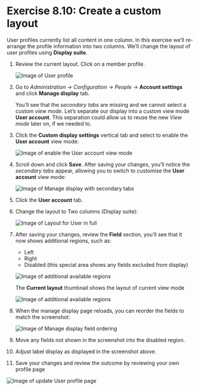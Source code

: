 # Exercise 8.10: Create a custom layout

User profiles currently list all content in one column. In this exercise we’ll re-arrange the profile information into two columns. We’ll change the layout of user profiles using **Display suite**.

1. Review the current layout. Click on a member profile. 

    ![Image of User profile](../.gitbook/assets/Ex-8-10-Custom-Layout-7.png) 
    
2. Go to _Administration_ → _Configuration_ → _People_ → **Account settings** and click **Manage display** tab.

    You’ll see that the _secondary tabs_ are missing and we cannot select a custom _view mode_. Let’s separate our display into a custom view mode **User account**. This separation could allow us to reuse the new _View mode_ later on, if we needed to.

3. Click the **Custom display settings** vertical tab and select to enable the **User account** view mode: 

    ![Image of enable the User account view mode](../.gitbook/assets/Ex-8-10-Custom-Layout-1.png)

4. Scroll down and click **Save**. After saving your changes, you’ll notice the _secondary tabs_ appear, allowing you to switch to customise the **User account** view mode:

    ![Image of Manage display with secondary tabs](../.gitbook/assets/Ex-8-10-Custom-Layout-2.png)
       
5. Click the **User account** tab.
6. Change the layout to Two columns \(Display suite\):

     ![Image of Layout for User in full](../.gitbook/assets/Ex-8-10-Custom-Layout-3.png)

7. After saving your changes, review the **Field** section, you’ll see that it now shows additional regions, such as:
   - Left
   - Right
   - Disabled \(this special area shows any fields excluded from display\)

    ![Image of additional available regions](../.gitbook/assets/Ex-8-10-Custom-Layout-4.png)

    The **Current layout** thumbnail shows the layout of current view mode

    ![Image of additional available regions](../.gitbook/assets/Ex-8-10-Custom-Layout-5.png)

8. When the manage display page reloads, you can reorder the fields to match the screenshot:

    ![Image of Manage display field ordering](../.gitbook/assets/Ex-8-10-Custom-Layout-6.png)
    
9. Move any fields not shown in the screenshot into the disabled region.
10. Adjust label display as displayed in the screenshot above.
11. Save your changes and review the outcome by reviewing your own profile page

![Image of update User profile page](../.gitbook/assets/Ex-8-10-Custom-Layout-7.png)
